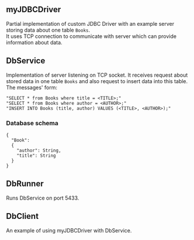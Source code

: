 ## myJDBCDriver
Partial implementation of custom JDBC Driver with an example server storing data about one table `Books`.  
It uses TCP connection to communicate with server which can provide information about data.

## DbService
Implementation of server listening on TCP socket. It receives request about stored data in one table `Books` and also request to insert data into this table.  
The messages' form:
```
"SELECT * from Books where title = <TITLE>;"
"SELECT * from Books where author = <AUTHOR>;"
"INSERT INTO Books (title, author) VALUES (<TITLE>, <AUTHOR>);"
```  

### Database schema
```
{
  "Book":
  {
    "author": String,
    "title": String
  }
}
```

## DbRunner
Runs DbService on port 5433.

## DbClient
An example of using myJDBCDriver with DbService.